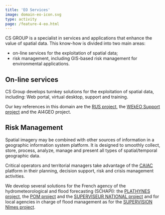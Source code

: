 ```yaml
---
title: 'EO Services'
image: domain-eo-icon.svg
type: activity
page: /feature-4-eo.html
---
```


CS GROUP is a specialist in services and applications that enhance the value of spatial data.  This know-how is divided into two main areas:

* on-line services for the exploitation of spatial data;
* risk management, including GIS-based risk management for environmental applications.

On-line services
----------------

CS Group develops turnkey solutions for the exploitation of spatial data, including: Web portal, virtual desktop, support and training.

Our key references in this domain are the [RUS project](project-ec-rus-en.html), the [WEkEO Support project](project-eumetsat-wekeo-support-en.html) and the AI4GEO project.


Risk Management
---------------

Spatial imagery may be combined with other sources of information in a geographic information system platform. It is designed to smoothly collect, store, process, analyze, manage and present all types of spatial/temporal geographic data. 

Critical operators and territorial managers take advantage of the [CAIAC](project-hcfdc-caiac-en.html) platform in their planning, decision support, risk and crisis management activities. 

We develop several solutions for the French agency of the hydrometeorological and flood forecasting (SCHAPI): the [PLATHYNES project](project-schapi-plathynes-en.html), the [POM project](project-schapi-pom-en.html) and the [SUPERVISEUR NATIONAL project](project-schapi-superviseur-national-en.html) and for local agencies in charge of flood management as for the [SUPERVISION Nîmes project](project-métropole-de-nîmes-supervision-nîmes-en.html). 

